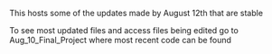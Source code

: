 This hosts some of the updates made by August 12th that are stable

To see most updated files and access files being edited go to Aug_10_Final_Project where most recent code can be found
